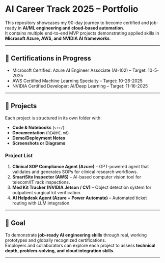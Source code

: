 # AI Career Track 2025 – Portfolio

This repository showcases my 90-day journey to become certified and job-ready in **AI/ML engineering and cloud-based automation**.  
It contains multiple end-to-end MVP projects demonstrating applied skills in **Microsoft Azure, AWS, and NVIDIA AI frameworks**.

---

## 📌 Certifications in Progress
- Microsoft Certified: Azure AI Engineer Associate (AI-102) – Target: 10-5-2025
- AWS Certified Machine Learning Specialty – Target: 10-26-2025
- NVIDIA Certified Developer: AI/Deep Learning – Target: 11-16-2025

---

## 🚀 Projects
Each project is structured in its own folder with:
- **Code & Notebooks** (`src/`)
- **Documentation** (`README.md`)
- **Demo/Deployment Notes**  
- **Screenshots or Diagrams**

### Project List
1. **Clinical SOP Compliance Agent (Azure)** – GPT-powered agent that validates and generates SOPs for clinical research workflows.
2. **SmartSite Inspector (AWS)** – AI-based computer vision tool for telecom/IT rack inspections.
3. **Med Kit Tracker (NVIDIA Jetson / CV)** – Object detection system for outpatient surgical kit verification.
4. **AI Helpdesk Agent (Azure + Power Automate)** – Automated ticket routing with LLM integration.

---

## 🎯 Goal
To demonstrate **job-ready AI engineering skills** through real, working prototypes and globally recognized certifications.  
Employers and collaborators can explore each project to assess **technical depth, problem-solving, and cloud integration skills**.

---
